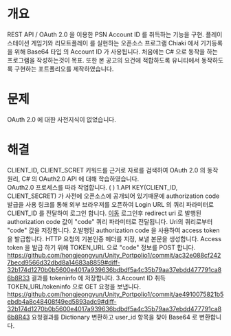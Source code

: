# 개요
REST API / OAuth 2.0 을 이용한 PSN Account ID 를 취득하는 기능을 구현.
플레이스테이션 게임기와 리모트플레이 를 실현하는 오픈소스 프로그램 Chiaki 에서
기기등록을 위해 Base64 타입 의 Account ID 가 사용됩니다.
처음에는 C# 으로 동작을 하는 프로그램을 작성하는것이 목표.
또한 본 공고의 요건에 적합하도록 유니티에서 동작하도록 구현하는 포트폴리오를 제작하였습니다.
         
# 문제
OAuth 2.0 에 대한 사전지식이 없었습니다.
# 해결 
CLIENT_ID, CLIENT_SCRET 키워드를 근거로 자료를 검색하여 OAuth 2.0 의 동작 원리, C# 의 OAuth2.0 API 에 대해 학습하였습니다.        
OAuth2.0 프로세스를 따라 작업합니다. (  )
1.API KEY(CLIENT_ID, CLIENT_SECRET) 가 사전에 오픈소스에 공개되어 있기때문에 authorization code 발급을 사용
링크를 통해 외부 브라우저를 오픈하여 Login URL 의 쿼리 파라미터로 CLIENT_ID 를 전달하여 로그인 합니다. 
[이동](https://github.com/hongjeongyun/Unity_Portpolio1/commit/200e4590a92ea992e92efbd79a0cd0bb65bae3b0#diff-59608a8a40d909c99dc7d68c516a10b8a36370ff370b3b84309121cc95831302R8)
로그인후 redirect uri 로 발행된 authorization code 값이 "code" 쿼리 파라미터로 전달됩니다. Uri의 쿼리로부터 "code" 값을 저장합니다.
2.발행된 authorization code 을 사용하여 access token 을 발급합니다.
HTTP 요청의 기본인증 헤더를 지정, 보낼 본문을 생성합니다.
Access token 을 발급 하기 위해 TOKEN_URL 으로 "code" 정보를 POST 합니다. 
https://github.com/hongjeongyun/Unity_Portpolio1/commit/ac32e088cf2427becd9566d32dbd8a14683a8859#diff-32b174d1270b0b5600e4017a939636bdbdf5a4c35b79aa37ebdd477791ca86b8R33
결과를 tokeninfo 에 저장합니다.
3.Account ID 취득
TOKEN_URL/tokeninfo 으로 GET 요청을 보냅니다. 
https://github.com/hongjeongyun/Unity_Portpolio1/commit/ae4910075821b5ebdb4a8c48408f49ed5893adc9#diff-32b174d1270b0b5600e4017a939636bdbdf5a4c35b79aa37ebdd477791ca86b8R43
요청결과를 Dictionary 변환하고 user_id 항목을 찾아 Base64 로 변환합니다.
